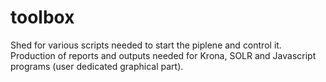 # toolbox
Shed for various scripts needed to start the piplene and control it. Production of reports and outputs needed for Krona, SOLR and Javascript programs (user dedicated graphical part).
